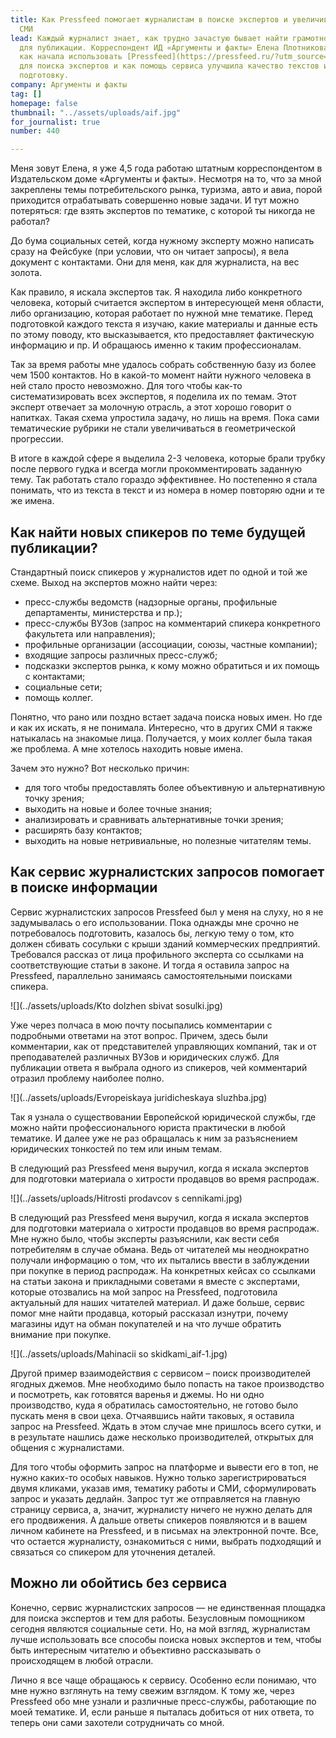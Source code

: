 ```yaml
---
title: Как Pressfeed помогает журналистам в поиске экспертов и увеличивает производительность
  СМИ
lead: Каждый журналист знает, как трудно зачастую бывает найти грамотного эксперта
  для публикации. Корреспондент ИД «Аргументы и факты» Елена Плотникова рассказывает,
  как начала использовать [Pressfeed](https://pressfeed.ru/?utm_source=news&utm_medium=intro&utm_campaign=lead&utm_content=kak-pressfeed-pomogaet-zhurnalistam-v-poiske-ekspertov-i-uvelichivaet-proizvoditelnost-smi)
  для поиска экспертов и как помощь сервиса улучшила качество текстов и ускорила их
  подготовку.
company: Аргументы и факты
tag: []
homepage: false
thumbnail: "../assets/uploads/aif.jpg"
for_journalist: true
number: 440

---
```

Меня зовут Елена, я уже 4,5 года работаю штатным корреспондентом в Издательском доме «Аргументы и факты». Несмотря на то, что за мной закреплены темы потребительского рынка, туризма, авто и авиа, порой приходится отрабатывать совершенно новые задачи. И тут можно потеряться: где взять экспертов по тематике, с которой ты никогда не работал?

До бума социальных сетей, когда нужному эксперту можно написать сразу на Фейсбуке (при условии, что он читает запросы), я вела документ с контактами. Они для меня, как для журналиста, на вес золота.

Как правило, я искала экспертов так. Я находила либо конкретного человека, который считается экспертом в интересующей меня области, либо организацию, которая работает по нужной мне тематике. Перед подготовкой каждого текста я изучаю, какие материалы и данные есть по этому поводу, кто высказывается, кто предоставляет фактическую информацию и пр. И обращаюсь именно к таким профессионалам.

Так за время работы мне удалось собрать собственную базу из более чем 1500 контактов. Но в какой-то момент найти нужного человека в ней стало просто невозможно. Для того чтобы как-то систематизировать всех экспертов, я поделила их по темам. Этот эксперт отвечает за молочную отрасль, а этот хорошо говорит о напитках. Такая схема упростила задачу, но лишь на время. Пока сами тематические рубрики не стали увеличиваться в геометрической прогрессии.

В итоге в каждой сфере я выделила 2-3 человека, которые брали трубку после первого гудка и всегда могли прокомментировать заданную тему. Так работать стало гораздо эффективнее. Но постепенно я стала понимать, что из текста в текст и из номера в номер повторяю одни и те же имена.

## Как найти новых спикеров по теме будущей публикации?

Стандартный поиск спикеров у журналистов идет по одной и той же схеме. Выход на экспертов можно найти через:

* пресс-службы ведомств (надзорные органы, профильные департаменты, министерства и пр.);
* пресс-службы ВУЗов (запрос на комментарий спикера конкретного факультета или направления);
* профильные организации (ассоциации, союзы, частные компании);
* входящие запросы различных пресс-служб;
* подсказки экспертов рынка, к кому можно обратиться и их помощь с контактами;
* социальные сети;
* помощь коллег.

Понятно, что рано или поздно встает задача поиска новых имен. Но где и как их искать, я не понимала. Интересно, что в других СМИ я также натыкалась на знакомые лица. Получается, у моих коллег была такая же проблема. А мне хотелось находить новые имена.

Зачем это нужно? Вот несколько причин:

* для того чтобы предоставлять более объективную и альтернативную точку зрения;
* выходить на новые и более точные знания;
* анализировать и сравнивать альтернативные точки зрения;
* расширять базу контактов;
* выходить на новые нетривиальные, но полезные читателям темы.

## Как сервис журналистских запросов помогает в поиске информации

Сервис журналистских запросов Pressfeed был у меня на слуху, но я не задумывалась о его использовании. Пока однажды мне срочно не потребовалось подготовить, казалось бы, легкую тему о том, кто должен сбивать сосульки с крыши зданий коммерческих предприятий. Требовался рассказ от лица профильного эксперта со ссылками на соответствующие статьи в законе. И тогда я оставила запрос на Pressfeed, параллельно занимаясь самостоятельными поисками спикера.

![](../assets/uploads/Kto dolzhen sbivat sosulki.jpg)

Уже через полчаса в мою почту посыпались комментарии с подробными ответами на этот вопрос. Причем, здесь были комментарии, как от представителей управляющих компаний, так и от преподавателей различных ВУЗов и юридических служб. Для публикации ответа я выбрала одного из спикеров, чей комментарий отразил проблему наиболее полно.

![](../assets/uploads/Evropeiskaya juridicheskaya sluzhba.jpg)

Так я узнала о существовании Европейской юридической службы, где можно найти профессионального юриста практически в любой тематике. И далее уже не раз обращалась к ним за разъяснением юридических тонкостей по тем или иным темам.

В следующий раз Pressfeed меня выручил, когда я искала экспертов для подготовки материала о хитрости продавцов во время распродаж.

![](../assets/uploads/Hitrosti prodavcov s cennikami.jpg)

В следующий раз Pressfeed меня выручил, когда я искала экспертов для подготовки материала о хитрости продавцов во время распродаж. Мне нужно было, чтобы эксперты разъяснили, как вести себя потребителям в случае обмана. Ведь от читателей мы неоднократно получали информацию о том, что их пытались ввести в заблуждении при покупке в период распродаж. На конкретных кейсах со ссылками на статьи закона и прикладными советами я вместе с экспертами, которые отозвались на мой запрос на Pressfeed, подготовила актуальный для наших читателей материал. И даже больше, сервис помог мне найти продавца, который рассказал изнутри, почему магазины идут на обман покупателей и на что лучше обратить внимание при покупке.

![](../assets/uploads/Mahinacii so skidkami_aif-1.jpg)

Другой пример взаимодействия с сервисом – поиск производителей ягодных джемов. Мне необходимо было попасть на такое производство и посмотреть, как готовятся варенья и джемы. Но ни одно производство, куда я обратилась самостоятельно, не готово было пускать меня в свои цеха. Отчаявшись найти таковых, я оставила запрос на Pressfeed. Ждать в этом случае мне пришлось всего сутки, и в результате нашлись даже несколько производителей, открытых для общения с журналистами.

Для того чтобы оформить запрос на платформе и вывести его в топ, не нужно каких-то особых навыков. Нужно только зарегистрироваться двумя кликами, указав имя, тематику работы и СМИ, сформулировать запрос и указать дедлайн. Запрос тут же отправляется на главную страницу сервиса, а, значит, журналисту ничего не нужно делать для его продвижения. А дальше ответы спикеров появляются и в вашем личном кабинете на Pressfeed, и в письмах на электронной почте. Все, что остается журналисту, ознакомиться с ними, выбрать подходящий и связаться со спикером для уточнения деталей.

## Можно ли обойтись без сервиса

Конечно, сервис журналистских запросов — не единственная площадка для поиска экспертов и тем для работы. Безусловным помощником сегодня являются социальные сети. Но, на мой взгляд, журналистам лучше использовать все способы поиска новых экспертов и тем, чтобы быть интересным читателю и объективно рассказывать о происходящем в любой отрасли.

Лично я все чаще обращаюсь к сервису. Особенно если понимаю, что мне нужно взглянуть на тему свежим взглядом. К тому же, через Pressfeed обо мне узнали и различные пресс-службы, работающие по моей тематике. И, если раньше я пыталась добиться от них ответа, то теперь они сами захотели сотрудничать со мной.